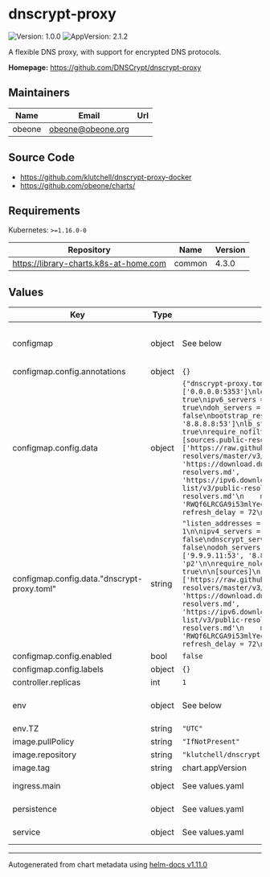 # dnscrypt-proxy

![Version: 1.0.0](https://img.shields.io/badge/Version-1.0.0-informational?style=flat-square) ![AppVersion: 2.1.2](https://img.shields.io/badge/AppVersion-2.1.2-informational?style=flat-square)

A flexible DNS proxy, with support for encrypted DNS protocols.

**Homepage:** <https://github.com/DNSCrypt/dnscrypt-proxy>

## Maintainers

| Name | Email | Url |
| ---- | ------ | --- |
| obeone | <obeone@obeone.org> |  |

## Source Code

* <https://github.com/klutchell/dnscrypt-proxy-docker>
* <https://github.com/obeone/charts/>

## Requirements

Kubernetes: `>=1.16.0-0`

| Repository | Name | Version |
|------------|------|---------|
| https://library-charts.k8s-at-home.com | common | 4.3.0 |

## Values

| Key | Type | Default | Description |
|-----|------|---------|-------------|
| configmap | object | See below | Configure configMaps for the chart here. Additional configMaps can be added by adding a dictionary key similar to the 'config' object. |
| configmap.config.annotations | object | `{}` | Annotations to add to the configMap |
| configmap.config.data | object | `{"dnscrypt-proxy.toml":"listen_addresses = ['0.0.0.0:5353']\nlog_level = 1\n\nipv4_servers = true\nipv6_servers = false\ndnscrypt_servers = true\ndoh_servers = false\nodoh_servers = false\nbootstrap_resolvers = ['9.9.9.11:53', '8.8.8.8:53']\nlb_strategy = 'p2'\n\nrequire_nolog = true\nrequire_nofilter = true\n\n[sources]\n  [sources.public-resolvers]\n    urls = ['https://raw.githubusercontent.com/DNSCrypt/dnscrypt-resolvers/master/v3/public-resolvers.md', 'https://download.dnscrypt.info/resolvers-list/v3/public-resolvers.md', 'https://ipv6.download.dnscrypt.info/resolvers-list/v3/public-resolvers.md']\n    cache_file = 'public-resolvers.md'\n    minisign_key = 'RWQf6LRCGA9i53mlYecO4IzT51TGPpvWucNSCh1CBM0QTaLn73Y7GFO3'\n    refresh_delay = 72\n    prefix = ''\n"}` | configMap data content. Helm template enabled. |
| configmap.config.data."dnscrypt-proxy.toml" | string | `"listen_addresses = ['0.0.0.0:5353']\nlog_level = 1\n\nipv4_servers = true\nipv6_servers = false\ndnscrypt_servers = true\ndoh_servers = false\nodoh_servers = false\nbootstrap_resolvers = ['9.9.9.11:53', '8.8.8.8:53']\nlb_strategy = 'p2'\n\nrequire_nolog = true\nrequire_nofilter = true\n\n[sources]\n  [sources.public-resolvers]\n    urls = ['https://raw.githubusercontent.com/DNSCrypt/dnscrypt-resolvers/master/v3/public-resolvers.md', 'https://download.dnscrypt.info/resolvers-list/v3/public-resolvers.md', 'https://ipv6.download.dnscrypt.info/resolvers-list/v3/public-resolvers.md']\n    cache_file = 'public-resolvers.md'\n    minisign_key = 'RWQf6LRCGA9i53mlYecO4IzT51TGPpvWucNSCh1CBM0QTaLn73Y7GFO3'\n    refresh_delay = 72\n    prefix = ''\n"` | Configuration This is a simple configuration. You can find a sample config here : https://github.com/DNSCrypt/dnscrypt-proxy/blob/master/dnscrypt-proxy/example-dnscrypt-proxy.toml And the manual : https://github.com/DNSCrypt/dnscrypt-proxy/wiki |
| configmap.config.enabled | bool | `false` | Enables or disables the configMap |
| configmap.config.labels | object | `{}` | Labels to add to the configMap |
| controller.replicas | int | `1` |  |
| env | object | See below | environment variables. See more environment variables in the [dnscrypt-proxy documentation](https://dnscrypt-proxy.org/docs). |
| env.TZ | string | `"UTC"` | Set the container timezone |
| image.pullPolicy | string | `"IfNotPresent"` | image pull policy |
| image.repository | string | `"klutchell/dnscrypt-proxy"` | image repository |
| image.tag | string | chart.appVersion | image tag |
| ingress.main | object | See values.yaml | Enable and configure ingress settings for the chart under this key. |
| persistence | object | See values.yaml | Configure persistence settings for the chart under this key. |
| service | object | See values.yaml | Configures service settings for the chart. |

----------------------------------------------
Autogenerated from chart metadata using [helm-docs v1.11.0](https://github.com/norwoodj/helm-docs/releases/v1.11.0)
